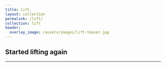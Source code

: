 ```yaml
---
title: Lift.
layout: collection
permalink: /lift/
collection: lift
header:
  overlay_image: /assets/images/lift-teaser.jpg
---
```

## Started lifting again
---
